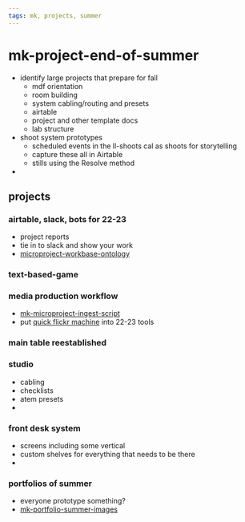 ```yaml
---
tags: mk, projects, summer
---
```

# mk-project-end-of-summer

- identify large projects that prepare for fall
    - mdf orientation
    - room building
    - system cabling/routing and presets
    - airtable
    - project and other template docs
    - lab structure
- shoot system prototypes
    - scheduled events in the ll-shoots cal as shoots for storytelling
    - capture these all in Airtable
    - stills using the Resolve method
- 


## projects


### airtable, slack, bots for 22-23

- project reports
- tie in to slack and show your work
- [microproject-workbase-ontology](/XS9lVBM8QRiQke2HEW-2Wg)


### text-based-game




### media production workflow

- [mk-microproject-ingest-script](/yjvJ-eULRWa07xspgTCLlQ)
- put [quick flickr machine](https://github.com/mkuzmick/quick-flickr-machine) into 22-23 tools


### main table reestablished

### studio 
- cabling
- checklists
- atem presets
- 

### front desk system

- screens including some vertical
- custom shelves for everything that needs to be there
- 

### portfolios of summer
- everyone prototype something?
- [mk-portfolio-summer-images](/LoQzUzyuT4C5UW-Ui-iLFA)
